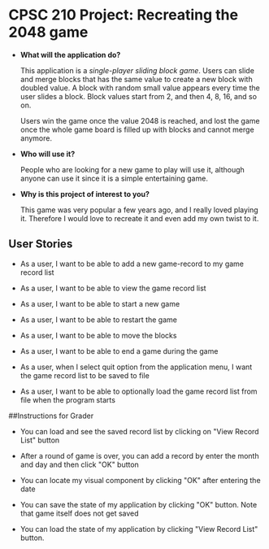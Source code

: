 # CPSC 210 Project: Recreating the 2048 game

- **What will the application do?**

    This application is a *single-player sliding block game*. Users can slide and merge blocks that has the same value
    to create a new block with doubled value. A block with random small value appears every time the user slides a 
    block. Block values start from 2, and then 4, 8, 16, and so on.
 
    Users win the game once the value 2048 is reached, and lost the game once the whole game board is filled up with
    blocks and cannot merge anymore.

- **Who will use it?**

    People who are looking for a new game to play will use it, although anyone can use it since it is a simple
    entertaining game.

- **Why is this project of interest to you?**

    This game was very popular a few years ago, and I really loved playing it. Therefore I would love to recreate it
    and even add my own twist to it.

## User Stories

- As a user, I want to be able to add a new game-record to my game record list

- As a user, I want to be able to view the game record list

- As a user, I want to be able to start a new game

- As a user, I want to be able to restart the game

- As a user, I want to be able to move the blocks

- As a user, I want to be able to end a game during the game

- As a user, when I select quit option from the application menu, I want the game record list to be saved to file

- As a user, I want to be able to optionally load the game record list from file when the program starts

##Instructions for Grader
- You can load and see the saved record list by clicking on "View Record List" button

- After a round of game is over, you can add a record by enter the month and day and then click "OK" button

- You can locate my visual component by clicking "OK" after entering the date

- You can save the state of my application by clicking "OK" button. Note that game itself does not get saved

- You can load the state of my application by clicking "View Record List" button.